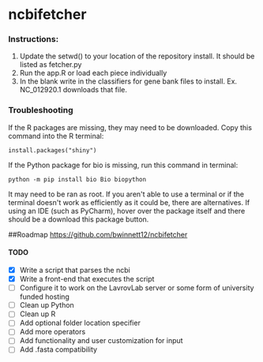 # ncbifetcher

### Instructions:
1) Update the setwd() to your location of the repository install. It should be listed as fetcher.py
2) Run the app.R or load each piece individually
3) In the blank write in the classifiers for gene bank files to install. Ex. NC_012920.1 downloads that file.


### Troubleshooting
If the R packages are missing, they may need to be downloaded. Copy this command into the R terminal:
```
install.packages("shiny")
```

If the Python package for bio is missing, run this command in terminal:
```
python -m pip install bio Bio biopython
```


It may need to be ran as root. If you aren't able to use a terminal or if the terminal doesn't work as efficiently as
it could be, there are alternatives. If using an IDE (such as PyCharm), hover over the package itself and there should
be a download this package button.

##Roadmap
https://github.com/bwinnett12/ncbifetcher

#### TODO
- [x] Write a script that parses the ncbi
- [x] Write a front-end that executes the script
- [ ] Configure it to work on the LavrovLab server or some form of university funded hosting
- [ ] Clean up Python
- [ ] Clean up R
- [ ] Add optional folder location specifier
- [ ] Add more operators
- [ ] Add functionality and user customization for input
- [ ] Add .fasta compatibility
